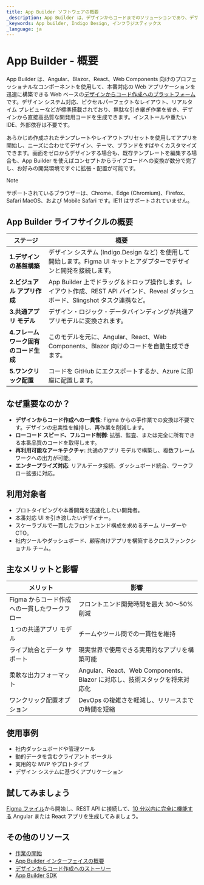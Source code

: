 ```yaml
---
title: App Builder ソフトウェアの概要
_description: App Builder は、デザインからコードまでのソリューションであり、デザインおよび開発チームが実際の Web アプリケーションを迅速かつ簡単にデザインおよび構築できるようにします。
_keywords: App builder, Indigo Design, インフラジスティックス
_language: ja
---
```


# App Builder - 概要 

App Builder は、Angular、Blazor、React、Web Components 向けのプロフェッショナルなコンポーネントを使用して、本番対応の Web アプリケーションを迅速に構築できる Web ベースの[デザインからコード作成へのプラットフォーム]({environment:appbuilderBaseUrl}/platform)です。デザイン システム対応、ピクセルパーフェクトなレイアウト、リアルタイム プレビューなどが標準搭載されており、無駄な引き継ぎ作業を省き、デザインから直接高品質な開発用コードを生成できます。インストールや重たい IDE、外部依存は不要です。

あらかじめ作成されたテンプレートやレイアウトプリセットを使用してアプリを開始し、ニーズに合わせてデザイン、テーマ、ブランドをすばやくカスタマイズできます。画面をゼロからデザインする場合も、既存テンプレートを編集する場合も、App Builder を使えばコンセプトからライブコードへの変換が数分で完了し、お好みの開発環境ですぐに拡張・配置が可能です。

> [!NOTE]
> サポートされているブラウザーは、Chrome、Edge (Chromium)、Firefox、Safari MacOS、および Mobile Safari です。IE11 はサポートされていません。

## App Builder ライフサイクルの概要

| **ステージ**                                 | **概要**                                                                                                            |
| ----------------------------------------- | --------------------------------------------------------------------------------------------------------------------------- |
| **1.デザインの基盤構築**                  | デザイン システム (Indigo.Design など) を使用して開始します。Figma UI キットとアダプターでデザインと開発を接続します。                   |
| **2.ビジュアル アプリ作成**                | App Builder 上でドラッグ＆ドロップ操作します。レイアウト作成、REST API バインド、Reveal ダッシュボード、Slingshot タスク連携など。 |
| **3.共通アプリ モデル**           | デザイン・ロジック・データバインディングが共通アプリモデルに変換されます。                                 |
| **4.フレームワーク固有のコード生成** | このモデルを元に、Angular、React、Web Components、Blazor 向けのコードを自動生成できます。                                                    |
| **5.ワンクリック配置**               | コードを GitHub にエクスポートするか、Azure に即座に配置します。                                                                  |

## なぜ重要なのか？

- **デザインからコード作成への一貫性**: Figma からの手作業での変換は不要です。デザインの忠実性を維持し、再作業を削減します。
- **ローコード スピード、フルコード制御**: 拡張、監査、または完全に所有できる本番品質のコードを取得します。
- **再利用可能なアーキテクチャ**: 共通のアプリ モデルで構築し、複数フレームワークへの出力が可能。
- **エンタープライズ対応**: リアルデータ接続、ダッシュボード統合、ワークフロー拡張に対応。

## 利用対象者
- プロトタイピングや本番開発を迅速化したい開発者。
- 本番対応 UI を引き渡したいデザイナー。
- スケーラブルで一貫したフロントエンド構成を求めるチーム リーダーや CTO。
- 社内ツールやダッシュボード、顧客向けアプリを構築するクロスファンクショナル チーム。
## 主なメリットと影響

| メリット                          | 影響                                                               |
| ----------------------------------- | ----------------------------------------------------------------------- |
| Figma からコード作成への一貫したワークフロー | フロントエンド開発時間を最大 30〜50% 削減                                       |
| １つの共通アプリ モデル                | チームやツール間での一貫性を維持                               |
| ライブ統合とデータ サポート    | 現実世界で使用できる実用的なアプリを構築可能                                     |
| 柔軟な出力フォーマット             | Angular、React、Web Components、Blazor に対応し、技術スタックを将来対応化 |
| ワンクリック配置オプション        | DevOps の複雑さを軽減し、リリースまでの時間を短縮                               |

## 使用事例

- 社内ダッシュボードや管理ツール
- 動的データを含むクライアント ポータル
- 実用的な MVP やプロトタイプ
- デザイン システムに基づくアプリケーション

## 試してみましょう
[Figma ファイル](ui-kits/figma.md)から開始し、REST API に接続して、[10 分以内に完全に機能する](https://my.appbuilder.dev/) Angular または React アプリを生成してみましょう。

## その他のリソース
<div class="divider--half"></div>

* [作業の開始](getting-started.md)
* [App Builder インターフェイスの概要](interface-overview.md)
* [デザインからコード作成へのストーリー](design-to-code-story.md)
* [App Builder SDK](sdk/sdk.md)